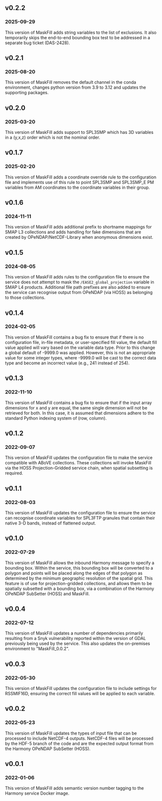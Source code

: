 ## v0.2.2
### 2025-09-29

This version of MaskFill adds string variables to the list of exclusions.
It also temporarily skips the end-to-end bounding box test to be addressed
in a separate bug ticket (DAS-2428).

## v0.2.1
### 2025-08-20

This version of MaskFill removes the default channel in the conda environment,
changes python version from 3.9 to 3.12 and updates the supporting packages.

## v0.2.0
### 2025-03-20

This version of MaskFill adds support to SPL3SMP which has 3D variables
in a (y,x,z) order which is not the nominal order.

## v0.1.7
### 2025-02-20

This version of MaskFill adds a coordinate override rule to the configuration
file and implements use of this rule to point SPL3SMP and SPL3SMP_E PM
variables from AM coordinates to the coordinate variables in their group.

## v0.1.6
### 2024-11-11

This version of MaskFill adds additional prefix to shortname mappings for
SMAP L3 collections and adds handling for fake dimensions that are
created by OPeNDAP/NetCDF-Library when anonymous dimensions exist.

## v0.1.5
### 2024-08-05

This version of MaskFill adds rules to the configuration file to ensure the
service does not attempt to mask the `/EASE2_global_projection` variable in
SMAP L4 products. Additional file path prefixes are also added to ensure the
service can recognise output from OPeNDAP (via HOSS) as belonging to those
collections.

## v0.1.4
### 2024-02-05

This version of MaskFill contains a bug fix to ensure that if there is no
configuration file, in-file metadata, or user-specified fill value, the default
fill value applied will vary based on the variable data type. Prior to this
change a global default of -9999.0 was applied. However, this is not an
appropriate value for some integer types, where -9999.0 will be cast to the
correct data type and become an incorrect value (e.g., 241 instead of 254).

## v0.1.3
### 2022-11-10

This version of MaskFill contains a bug fix to ensure that if the input array
dimensions for x and y are equal, the same single dimension will not be
retrieved for both. In this case, it is assumed that dimensions adhere to the
standard Python indexing system of (row, column).

## v0.1.2
### 2022-09-07

This version of MaskFill updates the configuration file to make the service
compatible with ABoVE collections. These collections will invoke MaskFill via
the HOSS Projection-Gridded service chain, when spatial subsetting is required.

## v0.1.1
### 2022-08-03

This version of MaskFill updates the configuration file to ensure the service
can recognise coordinate variables for SPL3FTP granules that contain their
native 3-D bands, instead of flattened output.

## v0.1.0
### 2022-07-29

This version of MaskFill allows the inbound Harmony message to specify a
bounding box. Within the service, this bounding box will be converted to a
polygon and points will be placed along the edges of that polygon as determined
by the minimum geographic resolution of the spatial grid. This feature is of
use for projection-gridded collections, and allows them to be spatially
subsetted with a bounding box, via a combination of the Harmony OPeNDAP
SubSetter (HOSS) and MaskFill.

## v0.0.4
### 2022-07-12

This version of MaskFill updates a number of dependencies primarily resulting
from a Snyk vulnerability reported within the version of GDAL previously being
used by the service. This also updates the on-premises environment to
"MaskFill_0.0.2".

## v0.0.3
### 2022-05-30

This version of MaskFill updates the configuration file to include settings for
RSSMIF16D, ensuring the correct fill values will be applied to each variable.

## v0.0.2
### 2022-05-23

This version of MaskFill updates the types of input file that can be processed
to include NetCDF-4 outputs. NetCDF-4 files will be processed by the HDF-5
branch of the code and are the expected output format from the Harmony OPeNDAP
SubSetter (HOSS).

## v0.0.1
### 2022-01-06

This version of MaskFill adds semantic version number tagging to the Harmony
service Docker image.
